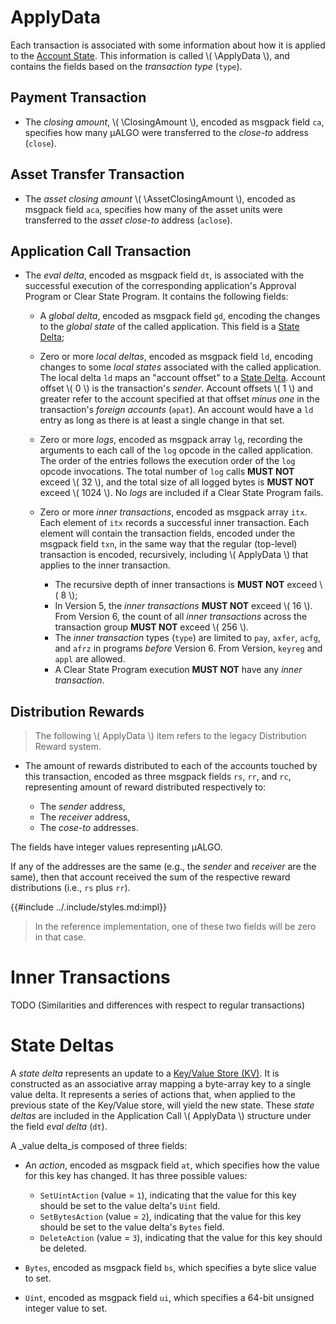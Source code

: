 $$
\newcommand \ApplyData {\mathrm{ApplyData}}
\newcommand \ClosingAmount {\mathrm{ClosingAmount}}
\newcommand \AssetClosingAmount {\mathrm{AssetClosingAmount}}
$$

# ApplyData

Each transaction is associated with some information about how it is applied to the
[Account State](./ledger-account-state.md). This information is called \\( \ApplyData \\),
and contains the fields based on the _transaction type_ (`type`).

## Payment Transaction

- The _closing amount_, \\( \ClosingAmount \\), encoded as msgpack field `ca`, specifies
how many μALGO were transferred to the _close-to_ address (`close`).

## Asset Transfer Transaction

- The _asset closing amount_ \\( \AssetClosingAmount \\), encoded as msgpack field
`aca`, specifies how many of the asset units were transferred to the _asset close-to_
address (`aclose`).

## Application Call Transaction

- The _eval delta_, encoded as msgpack field `dt`, is associated with the successful
execution of the corresponding application's Approval Program or Clear State Program.
It contains the following fields:

  - A _global delta_, encoded as msgpack field `gd`, encoding the changes to the
  _global state_ of the called application. This field is a [State Delta](#state-deltas);

  - Zero or more _local deltas_, encoded as msgpack field `ld`, encoding changes
  to some _local states_ associated with the called application. The local delta
  `ld` maps an "account offset" to a [State Delta](#state-deltas). Account offset
  \\( 0 \\) is the transaction's _sender_. Account offsets \\( 1 \\) and greater
  refer to the account specified at that offset _minus one_ in the transaction's
  _foreign accounts_ (`apat`). An account would have a `ld` entry as long as there
  is at least a single change in that set.

  - Zero or more _logs_, encoded as msgpack array `lg`, recording the arguments to
  each call of the `log` opcode in the called application. The order of the entries
  follows the execution order of the `log` opcode invocations. The total number of
  `log` calls **MUST NOT** exceed \\( 32 \\), and the total size of all logged bytes
  is **MUST NOT** exceed \\( 1024 \\). No _logs_ are included if a Clear State Program
  fails.

  - Zero or more _inner transactions_, encoded as msgpack array `itx`. Each element
  of `itx` records a successful inner transaction. Each element will contain the
  transaction fields, encoded under the msgpack field `txn`, in the same way that
  the regular (top-level) transaction is encoded, recursively, including \\( ApplyData \\)
  that applies to the inner transaction.

    - The recursive depth of inner transactions is **MUST NOT** exceed \\( 8 \\);
    - In Version 5, the _inner transactions_ **MUST NOT** exceed \\( 16 \\). From
    Version 6, the count of all _inner transactions_ across the transaction group
    **MUST NOT** exceed \\( 256 \\).
    - The _inner transaction_ types (`type`) are limited to `pay`, `axfer`, `acfg`,
    and `afrz` in programs _before_ Version 6. From Version, `keyreg` and `appl`
    are allowed.
    - A Clear State Program execution **MUST NOT** have any _inner transaction_.

## Distribution Rewards

> The following \\( ApplyData \\) item refers to the legacy Distribution Reward
> system.

- The amount of rewards distributed to each of the accounts touched by this transaction,
encoded as three msgpack fields `rs`, `rr`, and `rc`, representing amount of reward distributed
respectively to:

  - The _sender_ address,
  - The _receiver_ address,
  - The _cose-to_ addresses.

The fields have integer values representing μALGO. 

If any of the addresses are the same (e.g., the _sender_ and _receiver_ are the same), 
then that account received the sum of the respective reward distributions (i.e.,
`rs` plus `rr`).

{{#include ../.include/styles.md:impl}}
> In the reference implementation, one of these two fields will be zero in that case.

# Inner Transactions

TODO (Similarities and differences with respect to regular transactions)

# State Deltas

A _state delta_ represents an update to a [Key/Value Store (KV)](./ledger-applications.md#keyvalue-stores).
It is constructed as an associative array mapping a byte-array key to a single value
delta. It represents a series of actions that, when applied to the previous state
of the Key/Value store, will yield the new state. These _state deltas_ are included
in the Application Call \\( ApplyData \\) structure under the field _eval delta_
(`dt`).

A _value delta_is composed of three fields:

- An _action_, encoded as msgpack field `at`, which specifies how the value for
this key has changed. It has three possible values:

  - `SetUintAction` (value = `1`), indicating that the value for this key should
  be set to the value delta's `Uint` field.
  - `SetBytesAction` (value = `2`), indicating that the value for this key should
  be set to the value delta's `Bytes` field.
  - `DeleteAction` (value = `3`), indicating that the value for this key should
  be deleted.

- `Bytes`, encoded as msgpack field `bs`, which specifies a byte slice value to
set.

- `Uint`, encoded as msgpack field `ui`, which specifies a 64-bit unsigned integer
value to set.